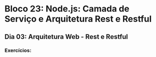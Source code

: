 # Bloco 23: Node.js: Camada de Serviço e Arquitetura Rest e Restful
## Dia 03: Arquitetura Web - Rest e Restful
### Exercícios:
